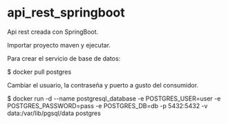 # api_rest_springboot
Api rest creada con SpringBoot. 

Importar proyecto maven y ejecutar.


Para crear el servicio de base de datos:

$ docker pull postgres

Cambiar el usuario, la contraseña y puerto a gusto del consumidor.

$ docker run -d --name postgresql_database -e POSTGRES_USER=user -e POSTGRES_PASSWORD=pass -e POSTGRES_DB=db -p 5432:5432 -v data:/var/lib/pgsql/data postgres
